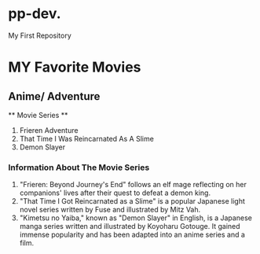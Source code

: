 # pp-dev.
My First Repository
# MY Favorite Movies
## Anime/ Adventure
** Movie Series **
1. Frieren Adventure
2. That Time I Was Reincarnated As A Slime
3. Demon Slayer
### Information About The Movie Series
1. "Frieren: Beyond Journey's End" follows an elf mage reflecting on her companions' lives after their quest to defeat a demon king.
2. "That Time I Got Reincarnated as a Slime" is a popular Japanese light novel series written by Fuse and illustrated by Mitz Vah.
3. "Kimetsu no Yaiba," known as "Demon Slayer" in English, is a Japanese manga series written and illustrated by Koyoharu Gotouge. It gained immense popularity and has been adapted into an anime series and a film.
